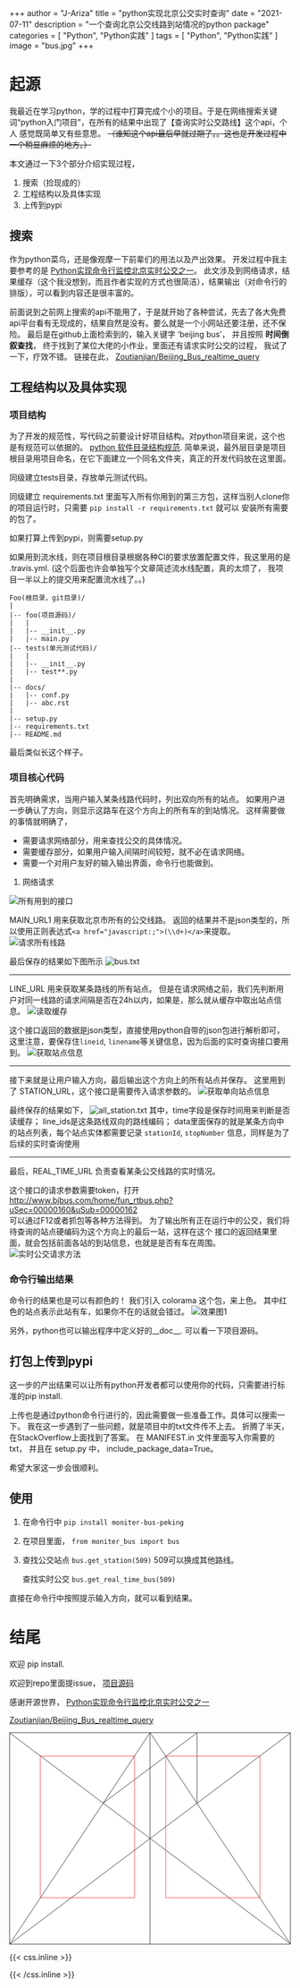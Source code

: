 +++
author = "J-Ariza"
title = "python实现北京公交实时查询"
date = "2021-07-11"
description = "一个查询北京公交线路到站情况的python package"
categories = [
    "Python",
    "Python实践"
]
tags = [
    "Python",
    "Python实践"
]
image = "bus.jpg"
+++

# 起源
我最近在学习python，学的过程中打算完成个小的项目。于是在网络搜索关键词“python入门项目”，在所有的结果中出现了【查询实时公交路线】这个api，个人
感觉既简单又有些意思。 ~~（谁知这个api最后早就过期了。。这也是开发过程中一个稍显麻烦的地方。）~~

本文通过一下3个部分介绍实现过程，
1. 搜索（捡现成的）
2. 工程结构以及具体实现
3. 上传到pypi

## 搜索

作为python菜鸟，还是像观摩一下前辈们的用法以及产出效果。 开发过程中我主要参考的是
[Python实现命令行监控北京实时公交之一](https://segmentfault.com/a/1190000014324320)。
此文涉及到网络请求，结果缓存（这个我没想到，而且作者实现的方式也很简洁），结果输出（对命令行的排版），可以看到内容还是很丰富的。

前面说到之前网上搜索的api不能用了，于是就开始了各种尝试，先去了各大免费api平台看有无现成的，结果自然是没有。要么就是一个小网站还要注册，还不保险。
最后是在github上面检索到的，输入关键字 ‘beijing bus’， 并且按照 **时间倒叙查找**， 终于找到了某位大佬的小作业，里面还有请求实时公交的过程，
我试了一下，疗效不错。 链接在此，
[Zoutianjian/Beijing_Bus_realtime_query](https://github.com/Zoutianjian/Beijing_Bus_realtime_query)

## 工程结构以及具体实现

### 项目结构

为了开发的规范性，写代码之前要设计好项目结构。对python项目来说，这个也是有规范可以依据的。
[python 软件目录结构规范](https://cloud.tencent.com/developer/article/1175298).
简单来说，最外层目录是项目根目录用项目命名，在它下面建立一个同名文件夹，真正的开发代码放在这里面。 

同级建立tests目录，存放单元测试代码。

同级建立 requirements.txt 里面写入所有你用到的第三方包，这样当别人clone你的项目运行时，只需要 `pip install -r requirements.txt` 就可以
安装所有需要的包了。

如果打算上传到pypi，则需要setup.py

如果用到流水线，则在项目根目录根据各种CI的要求放置配置文件，我这里用的是 .travis.yml. (这个后面也许会单独写个文章简述流水线配置，真的太烦了，
我项目一半以上的提交用来配置流水线了。。) 


    Foo(根目录，git目录)/ 
    |
    |-- foo(项目源码)/
    |   |
    |   |-- __init__.py
    |   |-- main.py
    |-- tests(单元测试代码)/
    |   |
    |   |-- __init__.py
    |   |-- test**.py
    |
    |-- docs/
    |   |-- conf.py
    |   |-- abc.rst
    |
    |-- setup.py
    |-- requirements.txt
    |-- README.md
最后类似长这个样子。

### 项目核心代码

首先明确需求，当用户输入某条线路代码时，列出双向所有的站点。 如果用户进一步确认了方向，则显示这路车在这个方向上的所有车的到站情况。
这样需要做的事情就明确了，
- 需要请求网络部分，用来查找公交的具体情况。
- 需要缓存部分，如果用户输入间隔时间较短，就不必在请求网络。
- 需要一个对用户友好的输入输出界面，命令行也能做到。

1. 网络请求

![所有用到的接口](2021-07-17_214615.png)  


MAIN_URL1 用来获取北京市所有的公交线路。 返回的结果并不是json类型的，所以使用正则表达式`<a href="javascript:;">(\\d+)</a>`来提取。
![请求所有线路](2021-07-17_215830.png) 

最后保存的结果如下图所示
![bus.txt](2021-07-17_220046.png) 

-------

LINE_URL 用来获取某条路线的所有站点。 但是在请求网络之前，我们先判断用户对同一线路的请求间隔是否在24h以内，如果是，那么就从缓存中取出站点信息。
![读取缓存](2021-07-17_220205.png)

这个接口返回的数据是json类型，直接使用python自带的json包进行解析即可，这里注意，要保存住`lineid`, `linename`等关键信息，因为后面的实时查询接口要用到。
![获取站点信息](2021-07-17_220709.png)

---
接下来就是让用户输入方向，最后输出这个方向上的所有站点并保存。 这里用到了 STATION_URL，这个接口是需要传入请求参数的。
![获取单向站点信息](2021-07-17_220850.png)

最终保存的结果如下，
![all_station.txt](2021-07-17_221011.png)
其中，time字段是保存时间用来判断是否读缓存； line_ids是这条路线双向的路线编码； data里面保存的就是某条方向中的站点列表，每个站点实体都需要记录
`stationId`, `stopNumber` 信息，同样是为了后续的实时查询使用

---

最后，REAL_TIME_URL 负责查看某条公交线路的实时情况。

这个接口的请求参数需要token，打开 http://www.bjbus.com/home/fun_rtbus.php?uSec=00000160&uSub=00000162  
可以通过F12或者抓包等各种方法得到。 为了输出所有正在运行中的公交，我们将待查询的站点硬编码为这个方向上的最后一站，这样在这个
接口的返回结果里面，就会包括前面各站的到站信息，也就是是否有车在周围。
![实时公交请求方法](2021-07-17_221927.png)


### 命令行输出结果

命令行的结果也是可以有颜色的！ 我们引入 colorama 这个包，来上色。 其中红色的站点表示此站有车，如果你不在的话就会错过。
![效果图1](real_time_bus.png)

另外，python也可以输出程序中定义好的__doc__. 可以看一下项目源码。


## 打包上传到pypi

这一步的产出结果可以让所有python开发者都可以使用你的代码，只需要进行标准的pip install.

上传也是通过python命令行进行的，因此需要做一些准备工作。具体可以搜索一下。
我在这一步遇到了一些问题，就是项目中的txt文件传不上去。 折腾了半天，在StackOverflow上面找到了答案。 在 MANIFEST.in 文件里面写入你需要的txt，
并且在 setup.py 中， include_package_data=True。

希望大家这一步会很顺利。

## 使用

1. 在命令行中 `pip install moniter-bus-peking`
2. 在项目里面， `from moniter_bus import bus`
3. 查找公交站点 `bus.get_station(509)` 509可以换成其他路线。
   
   查找实时公交  `bus.get_real_time_bus(509)`
   
直接在命令行中按照提示输入方向，就可以看到结果。

# 结尾

欢迎 pip install.

欢迎到repo里面提issue， [项目源码](https://github.com/dev-J-Ariza/moniter_bus)

感谢开源世界， 
    [Python实现命令行监控北京实时公交之一](https://segmentfault.com/a/1190000014324320)

[Zoutianjian/Beijing_Bus_realtime_query](https://github.com/Zoutianjian/Beijing_Bus_realtime_query)

<svg class="canon" xmlns="http://www.w3.org/2000/svg" overflow="visible" viewBox="0 0 496 373" height="373" width="496"><g fill="none"><path stroke="#000" stroke-width=".75" d="M.599 372.348L495.263 1.206M.312.633l494.95 370.853M.312 372.633L247.643.92M248.502.92l246.76 370.566M330.828 123.869V1.134M330.396 1.134L165.104 124.515"></path><path stroke="#ED1C24" stroke-width=".75" d="M275.73 41.616h166.224v249.05H275.73zM54.478 41.616h166.225v249.052H54.478z"></path><path stroke="#000" stroke-width=".75" d="M.479.375h495v372h-495zM247.979.875v372"></path><ellipse cx="498.729" cy="177.625" rx=".75" ry="1.25"></ellipse><ellipse cx="247.229" cy="377.375" rx=".75" ry="1.25"></ellipse></g></svg>

{{< css.inline >}}
<style>
.canon { background: white; width: 100%; height: auto; }
</style>
{{< /css.inline >}}
